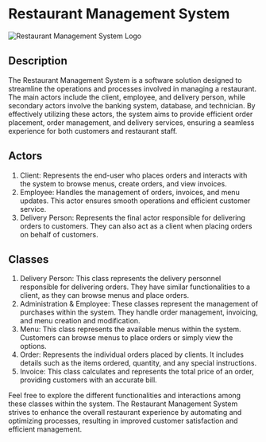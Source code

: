 # Restaurant Management System

![Restaurant Management System Logo](https://github.com/k33ptoo/School-Management-System-Inspiration/blob/master/img1.png)

## Description

The Restaurant Management System is a software solution designed to streamline the operations and processes involved in managing a restaurant. The main actors include the client, employee, and delivery person, while secondary actors involve the banking system, database, and technician. By effectively utilizing these actors, the system aims to provide efficient order placement, order management, and delivery services, ensuring a seamless experience for both customers and restaurant staff.

## Actors

1. Client: Represents the end-user who places orders and interacts with the system to browse menus, create orders, and view invoices.
2. Employee: Handles the management of orders, invoices, and menu updates. This actor ensures smooth operations and efficient customer service.
3. Delivery Person: Represents the final actor responsible for delivering orders to customers. They can also act as a client when placing orders on behalf of customers.

## Classes

1. Delivery Person: This class represents the delivery personnel responsible for delivering orders. They have similar functionalities to a client, as they can browse menus and place orders.
2. Administration & Employee: These classes represent the management of purchases within the system. They handle order management, invoicing, and menu creation and modification.
3. Menu: This class represents the available menus within the system. Customers can browse menus to place orders or simply view the options.
4. Order: Represents the individual orders placed by clients. It includes details such as the items ordered, quantity, and any special instructions.
5. Invoice: This class calculates and represents the total price of an order, providing customers with an accurate bill.

Feel free to explore the different functionalities and interactions among these classes within the system. The Restaurant Management System strives to enhance the overall restaurant experience by automating and optimizing processes, resulting in improved customer satisfaction and efficient management.

